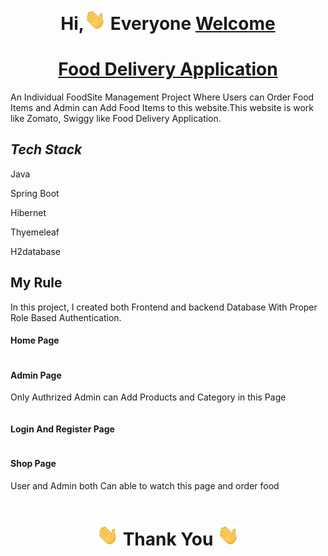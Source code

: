 
<h1 align="center"> Hi,<img style="width: 35px;" src="https://raw.githubusercontent.com/ABSphreak/ABSphreak/master/gifs/Hi.gif" alt=""> Everyone <a href="https://reliable-llama-c038f5.netlify.app/" target="_blank"> Welcome </a></h1>

<h1 align="center"><a href="https://heroic-cucurucho-c5bc21.netlify.app" target="_blank"> Food Delivery Application</a></h1>

<p>
An Individual FoodSite Management Project Where Users can Order Food Items and Admin can Add Food Items to this website.This website is work like Zomato, Swiggy like Food Delivery Application.
</p>

<h2 align="left"><i>Tech Stack</i></h2>
<div align="left">
<p>Java</p>
<p>Spring Boot</p>
<p>Hibernet</p>
<p>Thyemeleaf</p>
<p>H2database</p>
</div>

<h2>My Rule</h2>
<p>In this project, I created both Frontend and backend Database With Proper Role Based Authentication.</p>

<h4>Home Page</h4>
 <div style="display: grid; grid-template-columns: repeat(2,1fr); gap:20px " >
  <img style="width: 100%;" src="https://miro.medium.com/max/4800/1*9GJdiliZr92T-qKsL7DMkA.png" alt="">
 </div>

<h4>Admin Page</h4>
<p>Only Authrized Admin can Add Products and Category in this Page</p>
 <div style="display: grid; grid-template-columns: repeat(2,1fr); gap:20px" >

  <img style="width: 100%;" src="https://miro.medium.com/max/4800/1*rWYRp9cA5Xy0ZUqtgt9USQ.png" alt="">
  <img style="width: 100%;" src="https://miro.medium.com/max/4800/1*0pQ88hNGDT_Eq5AqzRw2AA.png" alt="">
 </div>
<h4>Login And Register Page</h4>
 <div style="display: grid; grid-template-columns: repeat(2,1fr); gap:20px" >

  <img style="width: 100%;" src="https://miro.medium.com/max/4800/1*iaX1NGUPFBVP_rW6dFFfSQ.png" alt="">
  <img style="width: 100%;" src="https://miro.medium.com/max/4800/1*jJmeadxuiUvu5mJ9UVnd9Q.png" alt="">
 </div>

<h4>Shop Page</h4>
<p>User and Admin both Can able to watch this page and order food</p>
 <div style="display: grid; grid-template-columns: repeat(2,1fr); gap:20px " >
 <img style="width: 100%;" src="https://miro.medium.com/max/4800/1*SsHXv3kldRsXQ6gT8PfYTw.png" alt="">
  <img style="width: 100%;" src="https://miro.medium.com/max/4800/1*nYaQQhj6HuwKPcIu136Xbw.png" alt="">
 </div>

<h1 align="center"> <img style="width: 35px;" src="https://raw.githubusercontent.com/ABSphreak/ABSphreak/master/gifs/Hi.gif" alt=""> Thank You <img style="width: 35px;" src="https://raw.githubusercontent.com/ABSphreak/ABSphreak/master/gifs/Hi.gif" alt=""> <a href="https://reliable-llama-c038f5.netlify.app/" target="_blank"> </a></h1>
